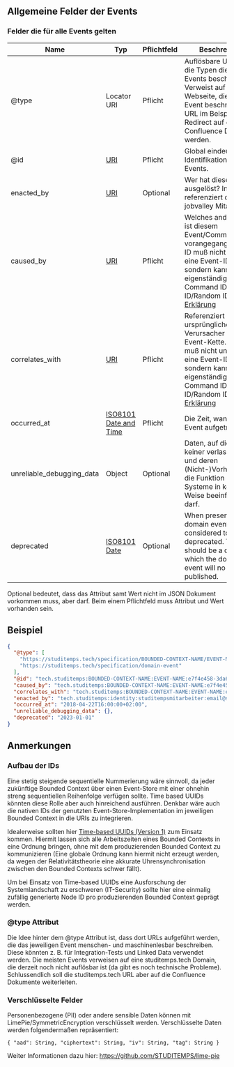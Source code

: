 ## Allgemeine Felder der Events

### Felder die für alle Events gelten

| Name | Typ  | Pflichtfeld  | Beschreibung  |
|---|---|---|---|
| @type  | Locator URI  | Pflicht  | 	Auflösbare URLs, die die Typen dieses Events beschreiben. Verweist auf eine Webseite, die das Event beschreibt. Die URL im Beispiel soll ein Redirect auf das Confluence Dokument werden. |
| @id  | [URI](https://tools.ietf.org/html/rfc3986)  | Pflicht  | 	Global eindeutige Identifikation des Events. |
| enacted_by  | [URI](https://tools.ietf.org/html/rfc3986)  | Optional  | 	Wer hat dieses Event ausgelöst? In der Regel referenziert dies einen jobvalley Mitarbeiter. |
| caused_by  | [URI](https://tools.ietf.org/html/rfc3986)  | Pflicht  | Welches andere Event ist diesem Event/Command vorangegangen? Diese ID muß nicht unbedingt eine Event-ID sein, sondern kann auch eigenständig sein, z. B. Command ID/Request ID/Random ID. [Erklärung](https://blog.arkency.com/correlation-id-and-causation-id-in-evented-systems/) |
| correlates_with  | [URI](https://tools.ietf.org/html/rfc3986)  | Pflicht  | Referenziert den ursprünglichen Verursacher der Event-Kette. Diese ID muß nicht unbedingt eine Event-ID sein, sondern kann auch eigenständig sein, z. B. Command ID/Request ID/Random ID. [Erklärung](https://blog.arkency.com/correlation-id-and-causation-id-in-evented-systems/) |
| occurred_at  | [ISO8101 Date and Time](https://en.wikipedia.org/wiki/ISO_8601#Combined_date_and_time_representations)  | Pflicht  | Die Zeit, wann dieses Event aufgetreten ist. |
| unreliable_debugging_data  | Object  | Optional  | Daten, auf die sich keiner verlassen darf und deren (Nicht-)Vorhandensein die Funktion der Systeme in keiner Weise beeinflussen darf. |
| deprecated  | [ISO8101 Date](https://en.wikipedia.org/wiki/ISO_8601#Dates) | Optional  | When present a domain event is considered to be deprecated. The value should be a date after which the domain event will no longer get published. |

Optional bedeutet, dass das Attribut samt Wert nicht im JSON Dokument vorkommen muss, aber darf. Beim einem Pflichtfeld muss Attribut und Wert vorhanden sein.


## Beispiel

```json
{
  "@type": [
    "https://studitemps.tech/specification/BOUNDED-CONTEXT-NAME/EVENT-NAME",
    "https://studitemps.tech/specification/domain-event"
  ],
  "@id": "tech.studitemps:BOUNDED-CONTEXT-NAME:EVENT-NAME:e7f4e458-3da6-427d-88e3-227bbad22062",
  "caused_by": "tech.studitemps:BOUNDED-CONTEXT-NAME:EVENT-NAME:e7f4e458-3da6-427d-88e3-227bbad22062",
  "correlates_with": "tech.studitemps:BOUNDED-CONTEXT-NAME:EVENT-NAME:e7f4e458-3da6-427d-88e3-227bbad22062",
  "enacted_by": "tech.studitemps:identity:studitempsmitarbeiter:email@studitemps.de",
  "occurred_at": "2018-04-22T16:00:00+02:00",
  "unreliable_debugging_data": {},
  "deprecated": "2023-01-01"
}
```

## Anmerkungen

### Aufbau der IDs

Eine stetig steigende sequentielle Nummerierung wäre sinnvoll, da jeder zukünftige Bounded Context über einen Event-Store mit einer ohnehin streng sequentiellen Reihenfolge verfügen sollte. Time based UUIDs könnten diese Rolle aber auch hinreichend ausführen. Denkbar wäre auch die nativen IDs der genutzten Event-Store-Implementation im jeweiligen Bounded Context in die URIs zu integrieren.

Idealerweise sollten hier [Time-based UUIDs (Version 1)](https://tools.ietf.org/html/rfc4122#section-4.2) zum Einsatz kommen. Hiermit lassen sich alle Arbeitszeiten eines Bounded Contexts in eine Ordnung bringen, ohne mit dem produzierenden Bounded Context zu kommunizieren (Eine globale Ordnung kann hiermit nicht erzeugt werden, da wegen der Relativitätstheorie eine akkurate Uhrensynchronisation zwischen den Bounded Contexts schwer fällt).

Um bei Einsatz von Time-based UUIDs eine Ausforschung der Systemlandschaft zu erschweren (IT-Security) sollte hier eine einmalig zufällig generierte Node ID pro produzierenden Bounded Context geprägt werden.

### @type Attribut

Die Idee hinter dem @type Attribut ist, dass dort URLs aufgeführt werden, die das jeweiligen Event menschen- und maschinenlesbar beschreiben. Diese könnten z. B. für Integration-Tests und Linked Data verwendet werden. Die meisten Events verweisen auf eine studitemps.tech Domain, die derzeit noch nicht auflösbar ist (da gibt es noch technische Probleme). Schlussendlich soll die studitemps.tech URL aber auf die Confluence Dokumente weiterleiten.

### Verschlüsselte Felder

Personenbezogene (PII) oder andere sensible Daten können mit LimePie/SymmetricEncryption verschlüsselt werden. Verschlüsselte Daten werden folgendermaßen repräsentiert:

`{ "aad": String, "ciphertext": String, "iv": String, "tag": String }`

Weiter Informationen dazu hier: https://github.com/STUDITEMPS/lime-pie